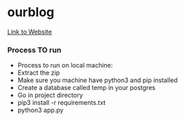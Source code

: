 # ourblog

[Link to Website](https://ourblog-innovaccer.herokuapp.com/)

### Process TO run 

- Process to run on local machine:
-  Extract the zip
- Make sure you machine have python3 and pip installed
- Create a database called temp in your postgres
- Go in project directory
- pip3 install -r requirements.txt
- python3 app.py

